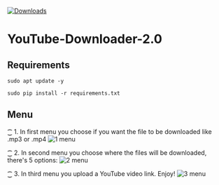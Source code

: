 [![Downloads](https://img.shields.io/github/downloads/BlackRiverCoder/YouTube-Downloader-2.0/total.svg)](https://github.com/BlackRiverCoder/YouTube-Downloader-2.0/releases)
# YouTube-Downloader-2.0

## Requirements
    
    sudo apt update -y
    
    sudo pip install -r requirements.txt

## Menu

⁐ 1. In first menu you choose if you want the file to be downloaded like .mp3 or .mp4
![1  menu](https://user-images.githubusercontent.com/34548130/218249691-0fedeec2-902f-4e03-baea-c76859e840c3.png)

⁐ 2. In second menu you choose where the files will be downloaded, there's 5 options:
![2  menu](https://user-images.githubusercontent.com/34548130/218249718-102582f6-524b-4869-882d-02e2c2fac359.png)

⁐ 3. In third menu you upload a YouTube video link. Enjoy!
![3  menu](https://user-images.githubusercontent.com/34548130/218249730-debe1e23-f8ed-4ada-be10-24a5d715a1ed.png)
